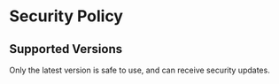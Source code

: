 # Security Policy

## Supported Versions

Only the latest version is safe to use, and can receive security updates.
